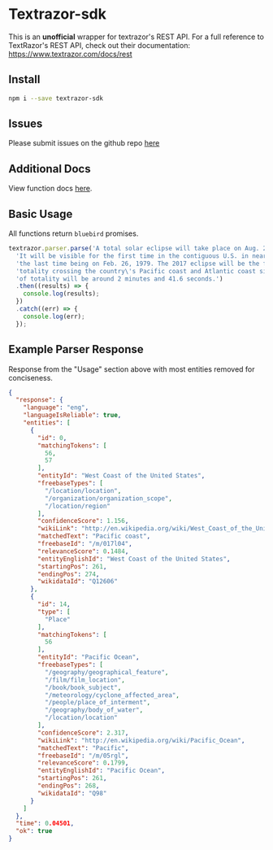 
# Textrazor-sdk
This is an **unofficial** wrapper for textrazor's REST API.  For a full reference to TextRazor's REST API, check out their documentation: https://www.textrazor.com/docs/rest

## Install
```bash
npm i --save textrazor-sdk

```
## Issues
Please submit issues on the github repo [here](https://github.com/beardyman/textrazor)

## Additional Docs
View function docs [here](https://github.com/beardyman/textrazor/tree/master/docs).

## Basic Usage
All functions return `bluebird` promises.

```js
textrazor.parser.parse('A total solar eclipse will take place on Aug. 21, 2017. ' +
  'It will be visible for the first time in the contiguous U.S. in nearly four decades, ' +
  'the last time being on Feb. 26, 1979. The 2017 eclipse will be the first with a path of ' +
  'totality crossing the country\'s Pacific coast and Atlantic coast since 1918. The maximum duration ' +
  'of totality will be around 2 minutes and 41.6 seconds.')
  .then((results) => {
    console.log(results);
  })
  .catch((err) => {
    console.log(err);
  });
```

## Example Parser Response
Response from the "Usage" section above with most entities removed for conciseness. 
```json
{
  "response": {
    "language": "eng",
    "languageIsReliable": true,
    "entities": [
      {
        "id": 0,
        "matchingTokens": [
          56,
          57
        ],
        "entityId": "West Coast of the United States",
        "freebaseTypes": [
          "/location/location",
          "/organization/organization_scope",
          "/location/region"
        ],
        "confidenceScore": 1.156,
        "wikiLink": "http://en.wikipedia.org/wiki/West_Coast_of_the_United_States",
        "matchedText": "Pacific coast",
        "freebaseId": "/m/017l04",
        "relevanceScore": 0.1484,
        "entityEnglishId": "West Coast of the United States",
        "startingPos": 261,
        "endingPos": 274,
        "wikidataId": "Q12606"
      },
      {
        "id": 14,
        "type": [
          "Place"
        ],
        "matchingTokens": [
          56
        ],
        "entityId": "Pacific Ocean",
        "freebaseTypes": [
          "/geography/geographical_feature",
          "/film/film_location",
          "/book/book_subject",
          "/meteorology/cyclone_affected_area",
          "/people/place_of_interment",
          "/geography/body_of_water",
          "/location/location"
        ],
        "confidenceScore": 2.317,
        "wikiLink": "http://en.wikipedia.org/wiki/Pacific_Ocean",
        "matchedText": "Pacific",
        "freebaseId": "/m/05rgl",
        "relevanceScore": 0.1799,
        "entityEnglishId": "Pacific Ocean",
        "startingPos": 261,
        "endingPos": 268,
        "wikidataId": "Q98"
      }
    ]
  },
  "time": 0.04501,
  "ok": true
}
```
